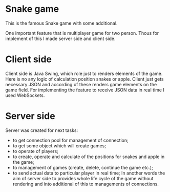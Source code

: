 # Snake game
This is the famous Snake game with some additional.

One important feature that is multiplayer game for two person. Thous for implement of this I made server side and client side. 

# Client side
Client side is Java Swing, which role just to renders elements of the game. Here is no any logic of calculation position snakes or apple. 
Client just gets necessary JSON and according of these renders game elements on the game field. 
For implementing the feature to receive JSON data in real time I used WebSockets.

# Server side
Server was created for next tasks:
  - to get connection pool for management of connection;
  - to get some object which will create games;
  - to operate of players;
  -  to create, operate and calculate of the positions for snakes and apple in the game;
  - to management of games (create, delete, continue the game etc.);
  - to send actual data to particular player in real time;
In another words the aim of server side to provides whole life cycle of the game without rendering and into additional of this to managements of connections.
